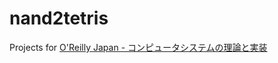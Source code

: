 # nand2tetris

Projects for [O'Reilly Japan - コンピュータシステムの理論と実装](https://www.oreilly.co.jp/books/9784873117126/)
